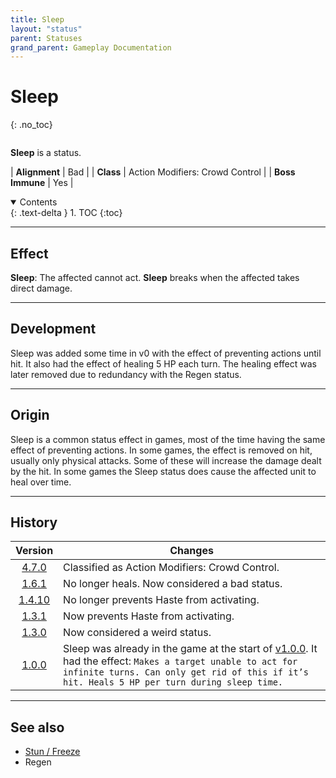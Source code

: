 ```yaml
---
title: Sleep
layout: "status"
parent: Statuses
grand_parent: Gameplay Documentation
---
```


# Sleep
{: .no_toc}

<div class="row">
<div class="column content" markdown="1">

**Sleep** is a status.

| **Alignment** | Bad |
| **Class** | Action Modifiers: Crowd Control |
| **Boss Immune** | Yes |

</div>
<div class="column toc" markdown="1">
<details open markdown="block">
<summary>
Contents
</summary>
{: .text-delta }
1. TOC
{:toc}
</details>
</div>
</div> 

---

## Effect

**Sleep**: The affected cannot act. **Sleep** breaks when the affected takes direct damage.

---

## Development

Sleep was added some time in v0 with the effect of preventing actions until hit. It also had the effect of healing 5 HP each turn. The healing effect was later removed due to redundancy with the Regen status.

---

## Origin

Sleep is a common status effect in games, most of the time having the same effect of preventing actions. In some games, the effect is removed on hit, usually only physical attacks. Some of these will increase the damage dealt by the hit. In some games the Sleep status does cause the affected unit to heal over time.

---

## History

| Version | Changes |
| :---: | --- |
| [4.7.0](/game/changelog/v4.html#v4.7.0) | Classified as Action Modifiers: Crowd Control. |
| [1.6.1](/game/changelog/v1.html#v1.6.1) | No longer heals. Now considered a bad status. |
| [1.4.10](/game/changelog/v1.html#v1.4.10) | No longer prevents Haste from activating. |
| [1.3.1](/game/changelog/v1.html#v1.3.1) | Now prevents Haste from activating. |
| [1.3.0](/game/changelog/v1.html#v1.3.0) | Now considered a weird status. |
| [1.0.0](/game/changelog/v1.html#v1.0.0) | Sleep was already in the game at the start of [v1.0.0](/game/changelog/v1.html#v1.0.0). It had the effect: `Makes a target unable to act for infinite turns. Can only get rid of this if it’s hit. Heals 5 HP per turn during sleep time.` |

---

## See also

- [Stun / Freeze](/game/status/stun)
- Regen